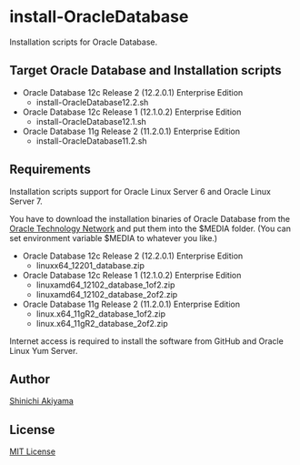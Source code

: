 install-OracleDatabase
======================

Installation scripts for Oracle Database.

Target Oracle Database and Installation scripts
-----------------------------------------------

* Oracle Database 12c Release 2 (12.2.0.1) Enterprise Edition
  + install-OracleDatabase12.2.sh
* Oracle Database 12c Release 1 (12.1.0.2) Enterprise Edition
  + install-OracleDatabase12.1.sh
* Oracle Database 11g Release 2 (11.2.0.1) Enterprise Edition
  + install-OracleDatabase11.2.sh

Requirements
------------

Installation scripts support for Oracle Linux Server 6 and Oracle Linux Server 7.

You have to download the installation binaries of Oracle Database from the [Oracle Technology Network](http://www.oracle.com/technetwork/database/enterprise-edition/downloads/index.html) and put them into the $MEDIA folder. (You can set environment variable $MEDIA to whatever you like.)

* Oracle Database 12c Release 2 (12.2.0.1) Enterprise Edition
  + linuxx64_12201_database.zip 
* Oracle Database 12c Release 1 (12.1.0.2) Enterprise Edition
  + linuxamd64_12102_database_1of2.zip
  + linuxamd64_12102_database_2of2.zip
* Oracle Database 11g Release 2 (11.2.0.1) Enterprise Edition
  + linux.x64_11gR2_database_1of2.zip
  + linux.x64_11gR2_database_2of2.zip

Internet access is required to install the software from GitHub and Oracle Linux Yum Server.

Author
------

[Shinichi Akiyama](https://github.com/shakiyam)

License
-------

[MIT License](https://opensource.org/licenses/MIT)
